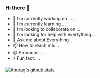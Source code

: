 ### Hi there 👋

<!--
**Ifonly-go2019/ifonly-go2019** is a ✨ _special_ ✨ repository because its `README.md` (this file) appears on your GitHub profile.

Here are some ideas to get you started:
-->
- 🔭 I’m currently working on ……
- 🌱 I’m currently learning ...
- 👯 I’m looking to collaborate on ...
- 🤔 I’m looking for help with evertything...
- 💬 Ask me about Everything
- 📫 How to reach me: ..
- 😄 Pronouns: ...
- ⚡ Fun fact: ...




[![Anurag's github stats](https://github-readme-stats.vercel.app/api?username=ifonly-go2019&show_icons=true&theme=onedark)](https://github.com/anuraghazra/github-readme-stats)
